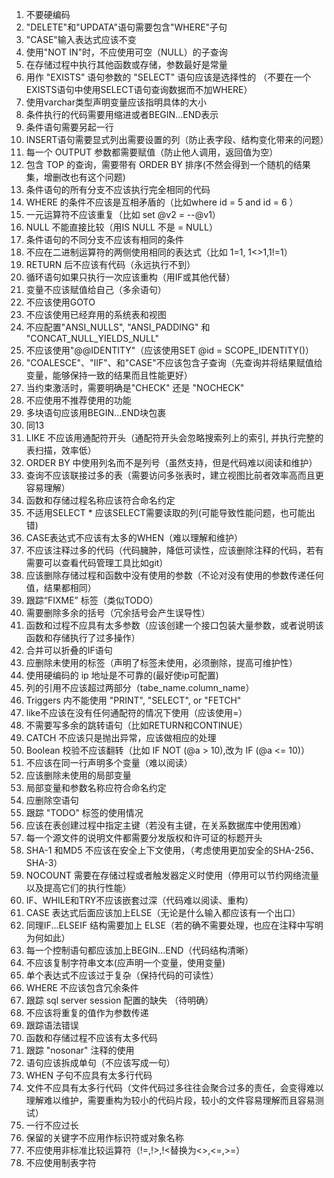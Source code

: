 ﻿1. 不要硬编码
2. "DELETE"和"UPDATA"语句需要包含"WHERE"子句
3. "CASE"输入表达式应该不变
4. 使用"NOT IN"时，不应使用可空（NULL）的子查询
5. 在存储过程中执行其他函数或存储，参数最好是常量
6. 用作 "EXISTS" 语句参数的 "SELECT" 语句应该是选择性的
（不要在一个EXISTS语句中使用SELECT语句查询数据而不加WHERE）
7. 使用varchar类型声明变量应该指明具体的大小
8. 条件执行的代码需要用缩进或者BEGIN...END表示
9. 条件语句需要另起一行
10. INSERT语句需要显式列出需要设置的列（防止表字段、结构变化带来的问题）
11. 每一个 OUTPUT 参数都需要赋值（防止他人调用，返回值为空）
12. 包含 TOP 的查询，需要带有 ORDER BY 排序(不然会得到一个随机的结果集，增删改也有这个问题)
13. 条件语句的所有分支不应该执行完全相同的代码
14. WHERE 的条件不应该是互相矛盾的（比如where id = 5 and id = 6 ）
15. 一元运算符不应该重复（比如 set @v2 = --@v1）
16. NULL 不能直接比较（用IS NULL 不是 = NULL）
17. 条件语句的不同分支不应该有相同的条件
18. 不应在二进制运算符的两侧使用相同的表达式（比如 1=1, 1<>1,1!=1）
19. RETURN 后不应该有代码（永远执行不到）
20. 循环语句如果只执行一次应该重构（用IF或其他代替）
21. 变量不应该赋值给自己（多余语句）
22. 不应该使用GOTO
23. 不应该使用已经弃用的系统表和视图
24. 不应配置"ANSI_NULLS", "ANSI_PADDING" 和 "CONCAT_NULL_YIELDS_NULL"
25. 不应该使用"@@IDENTITY"（应该使用SET @id = SCOPE_IDENTITY()）
26. "COALESCE"、"IIF"、和"CASE"不应该包含子查询（先查询并将结果赋值给变量，能够保持一致的结果而且性能更好）
27. 当约束激活时，需要明确是"CHECK" 还是 "NOCHECK"
28. 不应使用不推荐使用的功能
29. 多块语句应该用BEGIN...END块包裹
30. 同13
31. LIKE 不应该用通配符开头（通配符开头会忽略搜索列上的索引, 并执行完整的表扫描，效率低）
32. ORDER BY 中使用列名而不是列号（虽然支持，但是代码难以阅读和维护）
33. 查询不应该联接过多的表（需要访问多张表时，建立视图比前者效率高而且更容易理解）
34. 函数和存储过程名称应该符合命名约定
35. 不适用SELECT * 应该SELECT需要读取的列(可能导致性能问题，也可能出错) 
36. CASE表达式不应该有太多的WHEN（难以理解和维护）
37. 不应该注释过多的代码（代码臃肿，降低可读性，应该删除注释的代码，若有需要可以查看代码管理工具比如git）
38. 应该删除存储过程和函数中没有使用的参数（不论对没有使用的参数传递任何值，结果都相同）
39. 跟踪“FIXME” 标签（类似TODO）
40. 需要删除多余的括号（冗余括号会产生误导性）
41. 函数和过程不应具有太多参数（应该创建一个接口包装大量参数，或者说明该函数和存储执行了过多操作）
42. 合并可以折叠的IF语句
43. 应删除未使用的标签（声明了标签未使用，必须删除，提高可维护性）
44. 使用硬编码的 ip 地址是不可靠的(最好使ip可配置)
45. 列的引用不应该超过两部分（tabe_name.column_name）
46. Triggers 内不能使用 "PRINT", "SELECT", or "FETCH"
47. like不应该在没有任何通配符的情况下使用（应该使用=）
48. 不需要写多余的跳转语句（比如RETURN和CONTINUE）
49. CATCH 不应该只是抛出异常，应该做相应的处理
50. Boolean 校验不应该翻转（比如 IF NOT (@a > 10),改为 IF (@a <= 10)）
51. 不应该在同一行声明多个变量（难以阅读）
52. 应该删除未使用的局部变量
53. 局部变量和参数名称应符合命名约定
54. 应删除空语句
55. 跟踪 "TODO" 标签的使用情况
56. 应该在表创建过程中指定主键（若没有主键，在关系数据库中使用困难）
57. 每一个源文件的说明文件都需要分发版权和许可证的标题开头
58. SHA-1 和MD5 不应该在安全上下文使用，（考虑使用更加安全的SHA-256、SHA-3）
59. NOCOUNT 需要在存储过程或者触发器定义时使用（停用可以节约网络流量以及提高它们的执行性能）
60. IF、WHILE和TRY不应该嵌套过深（代码难以阅读、重构）
61. CASE 表达式后面应该加上ELSE（无论是什么输入都应该有一个出口）
62. 同理IF...ELSEIF 结构需要加上 ELSE（若的确不需要处理，也应在注释中写明为何如此）
63. 每一个控制语句都应该加上BEGIN...END（代码结构清晰）
64. 不应该复制字符串文本(应声明一个变量，使用变量)
65. 单个表达式不应该过于复杂（保持代码的可读性）
66. WHERE 不应该包含冗余条件
67. 跟踪 sql server session 配置的缺失 （待明确）
68. 不应该将重复的值作为参数传递
69. 跟踪语法错误
70. 函数和存储过程不应该有太多代码
71. 跟踪 "nosonar" 注释的使用
72. 语句应该拆成单句（不应该写成一句）
73. WHEN 子句不应具有太多行代码
74. 文件不应具有太多行代码（文件代码过多往往会聚合过多的责任，会变得难以理解难以维护，需要重构为较小的代码片段，较小的文件容易理解而且容易测试）
75. 一行不应过长
76. 保留的关键字不应用作标识符或对象名称
77. 不应使用非标准比较运算符（!=,!>,!<替换为<>,<=,>=）
78. 不应使用制表字符
